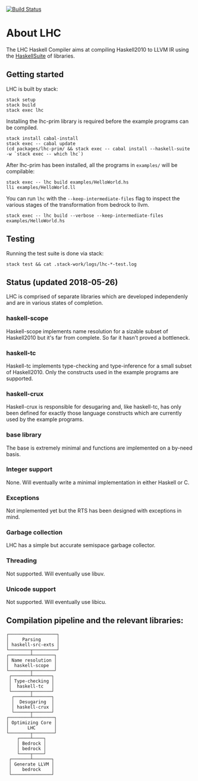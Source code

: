 [![Build Status](https://travis-ci.org/Lemmih/lhc.svg?branch=master)](https://travis-ci.org/Lemmih/lhc)

# About LHC

The LHC Haskell Compiler aims at compiling Haskell2010 to LLVM IR using the
[HaskellSuite](https://github.com/haskell-suite) of libraries.

## Getting started

LHC is built by stack:

```
stack setup
stack build
stack exec lhc
```

Installing the lhc-prim library is required before the example programs can be
compiled.

```
stack install cabal-install
stack exec -- cabal update
(cd packages/lhc-prim/ && stack exec -- cabal install --haskell-suite -w `stack exec -- which lhc`)
```

After lhc-prim has been installed, all the programs in `examples/` will be
compilable:

```
stack exec -- lhc build examples/HelloWorld.hs
lli examples/HelloWorld.ll
```

You can run `lhc` with the `--keep-intermediate-files` flag to inspect the
various stages of the transformation from bedrock to llvm.

```
stack exec -- lhc build --verbose --keep-intermediate-files examples/HelloWorld.hs
```

## Testing

Running the test suite is done via stack:

```
stack test && cat .stack-work/logs/lhc-*-test.log
```

## Status (updated 2018-05-26)

LHC is comprised of separate libraries which are developed independenly and are
in various states of completion.

### haskell-scope

Haskell-scope implements name resolution for a sizable subset of Haskell2010 but
it's far from complete. So far it hasn't proved a bottleneck.

### haskell-tc

Haskell-tc implements type-checking and type-inference for a small subset of
Haskell2010. Only the constructs used in the example programs are supported.

### haskell-crux

Haskell-crux is responsible for desugaring and, like haskell-tc, has only been
defined for exactly those language constructs which are currently used by the
example programs.

### base library

The base is extremely minimal and functions are implemented on a by-need basis.

### Integer support

None. Will eventually write a minimal implementation in either Haskell or C.

### Exceptions

Not implemented yet but the RTS has been designed with exceptions in mind.

### Garbage collection

LHC has a simple but accurate semispace garbage collector.

### Threading

Not supported. Will eventually use libuv.

### Unicode support

Not supported. Will eventually use libicu.

## Compilation pipeline and the relevant libraries:

```
┌──────────────────┐
│     Parsing      │
│ haskell-src-exts │
└────────┬─────────┘
┌────────┴────────┐
│ Name resolution │
│  haskell-scope  │
└────────┬────────┘
 ┌───────┴───────┐
 │ Type-checking │
 │  haskell-tc   │
 └───────┬───────┘
  ┌──────┴───────┐
  │  Desugaring  │
  │ haskell-crux │
  └──────┬───────┘
┌────────┴────────┐
│ Optimizing Core │
│       LHC       │
└────────┬────────┘
    ┌────┴────┐
    │ Bedrock │
    │ bedrock │
    └────┬────┘
 ┌───────┴───────┐
 │ Generate LLVM │
 │    bedrock    │
 └───────────────┘
```
